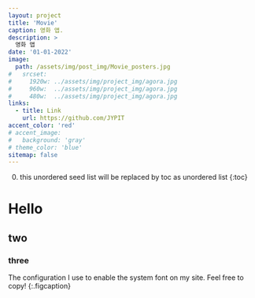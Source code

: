 ```yaml
---
layout: project
title: 'Movie'
caption: 영화 앱.
description: >
  영화 앱
date: '01-01-2022'
image: 
  path: /assets/img/post_img/Movie_posters.jpg
#   srcset: 
#     1920w: ../assets/img/project_img/agora.jpg
#     960w:  ../assets/img/project_img/agora.jpg
#     480w:  ../assets/img/project_img/agora.jpg
links:
  - title: Link
    url: https://github.com/JYPIT
accent_color: 'red'
# accent_image:
#   background: 'gray'
# theme_color: 'blue'
sitemap: false
---
```


0. this unordered seed list will be replaced by toc as unordered list 
{:toc}

# Hello
## two
### three

The configuration I use to enable the system font on my site. Feel free to copy!
{:.figcaption}